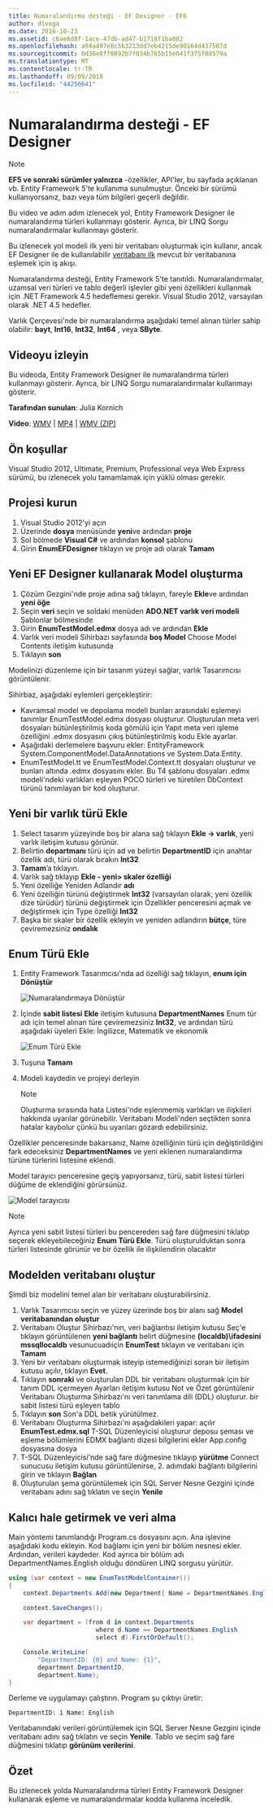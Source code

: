 ```yaml
---
title: Numaralandırma desteği - EF Designer - EF6
author: divega
ms.date: 2016-10-23
ms.assetid: c6ae6d8f-1ace-47db-ad47-b1718f1ba082
ms.openlocfilehash: a94a497e8c5b3213dd7eb4215de90164d437507d
ms.sourcegitcommit: 0d36e8ff0892b7f034b765b15e041f375f88579a
ms.translationtype: MT
ms.contentlocale: tr-TR
ms.lasthandoff: 09/09/2018
ms.locfileid: "44250641"
---
```

# <a name="enum-support---ef-designer"></a>Numaralandırma desteği - EF Designer
> [!NOTE]
> **EF5 ve sonraki sürümler yalnızca** -özellikler, API'ler, bu sayfada açıklanan vb. Entity Framework 5'te kullanıma sunulmuştur. Önceki bir sürümü kullanıyorsanız, bazı veya tüm bilgileri geçerli değildir.

Bu video ve adım adım izlenecek yol, Entity Framework Designer ile numaralandırma türleri kullanmayı gösterir. Ayrıca, bir LINQ Sorgu numaralandırmalar kullanmayı gösterir.

Bu izlenecek yol modeli ilk yeni bir veritabanı oluşturmak için kullanır, ancak EF Designer ile de kullanılabilir [veritabanı ilk](~/ef6/modeling/designer/workflows/database-first.md) mevcut bir veritabanına eşlemek için iş akışı.

Numaralandırma desteği, Entity Framework 5'te tanıtıldı. Numaralandırmalar, uzamsal veri türleri ve tablo değerli işlevler gibi yeni özellikleri kullanmak için .NET Framework 4.5 hedeflemesi gerekir. Visual Studio 2012, varsayılan olarak .NET 4.5 hedefler.

Varlık Çerçevesi'nde bir numaralandırma aşağıdaki temel alınan türler sahip olabilir: **bayt**, **Int16**, **Int32**, **Int64** , veya **SByte**.

## <a name="watch-the-video"></a>Videoyu izleyin
Bu videoda, Entity Framework Designer ile numaralandırma türleri kullanmayı gösterir. Ayrıca, bir LINQ Sorgu numaralandırmalar kullanmayı gösterir.

**Tarafından sunulan**: Julia Kornich

**Video**: [WMV](http://download.microsoft.com/download/0/7/A/07ADECC9-7893-415D-9F20-8B97D46A37EC/HDI-ITPro-MSDN-winvideo-enumwithdesiger.wmv) | [MP4](http://download.microsoft.com/download/0/7/A/07ADECC9-7893-415D-9F20-8B97D46A37EC/HDI-ITPro-MSDN-mp4video-enumwithdesiger.m4v) | [WMV (ZIP)](http://download.microsoft.com/download/0/7/A/07ADECC9-7893-415D-9F20-8B97D46A37EC/HDI-ITPro-MSDN-winvideo-enumwithdesiger.zip)

## <a name="pre-requisites"></a>Ön koşullar

Visual Studio 2012, Ultimate, Premium, Professional veya Web Express sürümü, bu izlenecek yolu tamamlamak için yüklü olması gerekir.

## <a name="set-up-the-project"></a>Projesi kurun

1.  Visual Studio 2012'yi açın
2.  Üzerinde **dosya** menüsünde **yeni**ve ardından **proje**
3.  Sol bölmede **Visual C\#** ve ardından **konsol** şablonu
4.  Girin **EnumEFDesigner** tıklayın ve proje adı olarak **Tamam**

## <a name="create-a-new-model-using-the-ef-designer"></a>Yeni EF Designer kullanarak Model oluşturma

1.  Çözüm Gezgini'nde proje adına sağ tıklayın, fareyle **Ekle**ve ardından **yeni öğe**
2.  Seçin **veri** seçin ve soldaki menüden **ADO.NET varlık veri modeli** Şablonlar bölmesinde
3.  Girin **EnumTestModel.edmx** dosya adı ve ardından **Ekle**
4.  Varlık veri modeli Sihirbazı sayfasında **boş Model** Choose Model Contents iletişim kutusunda
5.  Tıklayın **son**

Modelinizi düzenleme için bir tasarım yüzeyi sağlar, varlık Tasarımcısı görüntülenir.

Sihirbaz, aşağıdaki eylemleri gerçekleştirir:

-   Kavramsal model ve depolama modeli bunları arasındaki eşlemeyi tanımlar EnumTestModel.edmx dosyası oluşturur. Oluşturulan meta veri dosyaları bütünleştirilmiş koda gömülü için Yapıt meta veri işleme özelliğini .edmx dosyasını çıkış bütünleştirilmiş kodu Ekle ayarlar.
-   Aşağıdaki derlemelere başvuru ekler: EntityFramework System.ComponentModel.DataAnnotations ve System.Data.Entity.
-   EnumTestModel.tt ve EnumTestModel.Context.tt dosyaları oluşturur ve bunları altında .edmx dosyasını ekler. Bu T4 şablonu dosyaları .edmx modeli'ndeki varlıkları eşleyen POCO türleri ve türetilen DbContext türünü tanımlayan bir kod oluşturur.

## <a name="add-a-new-entity-type"></a>Yeni bir varlık türü Ekle

1.  Select tasarım yüzeyinde boş bir alana sağ tıklayın **Ekle -&gt; varlık**, yeni varlık iletişim kutusu görünür.
2.  Belirtin **departmanı** türü için ad ve belirtin **DepartmentID** için anahtar özellik adı, türü olarak bırakın **Int32**
3.  **Tamam**’a tıklayın.
4.  Varlık sağ tıklayıp **Ekle - yeni&gt; skaler özelliği**
5.  Yeni özelliğe Yeniden Adlandır **adı**
6.  Yeni özelliğin türünü değiştirmek **Int32** (varsayılan olarak, yeni özellik dize türüdür) türünü değiştirmek için Özellikler penceresini açmak ve değiştirmek için Type özelliği **Int32**
7.  Başka bir skaler bir özellik ekleyin ve yeniden adlandırın **bütçe**, türe çeviremezsiniz **ondalık**

## <a name="add-an-enum-type"></a>Enum Türü Ekle

1.  Entity Framework Tasarımcısı'nda ad özelliği sağ tıklayın, **enum için Dönüştür**

    ![Numaralandırmaya Dönüştür](~/ef6/media/converttoenum.png)

2.  İçinde **sabit listesi Ekle** iletişim kutusuna **DepartmentNames** Enum tür adı için temel alınan türe çeviremezsiniz **Int32**, ve ardından türü aşağıdaki üyeleri Ekle: İngilizce, Matematik ve ekonomik

    ![Enum Türü Ekle](~/ef6/media/addenumtype.png)

3.  Tuşuna **Tamam**
4.  Modeli kaydedin ve projeyi derleyin
    > [!NOTE]
    > Oluşturma sırasında hata Listesi'nde eşlenmemiş varlıkları ve ilişkileri hakkında uyarılar görünebilir. Veritabanı Modeli'nden seçtikten sonra hatalar kaybolur çünkü bu uyarıları gözardı edebilirsiniz.

Özellikler penceresinde bakarsanız, Name özelliğinin türü için değiştirildiğini fark edeceksiniz **DepartmentNames** ve yeni eklenen numaralandırma türüne türlerini listesine eklendi.

Model tarayıcı penceresine geçiş yapıyorsanız, türü, sabit listesi türleri düğüme de eklendiğini görürsünüz.

![Model tarayıcısı](~/ef6/media/modelbrowser.png)

>[!NOTE]
> Ayrıca yeni sabit listesi türleri bu pencereden sağ fare düğmesini tıklatıp seçerek ekleyebileceğiniz **Enum Türü Ekle**. Türü oluşturulduktan sonra türleri listesinde görünür ve bir özellik ile ilişkilendirin olacaktır

## <a name="generate-database-from-model"></a>Modelden veritabanı oluştur

Şimdi biz modelini temel alan bir veritabanı oluşturabilirsiniz.

1.  Varlık Tasarımcısı seçin ve yüzey üzerinde boş bir alanı sağ **Model veritabanından oluştur**
2.  Veritabanı Oluştur Sihirbazı'nın, veri bağlantısı iletişim kutusu Seç'e tıklayın görüntülenen **yeni bağlantı** belirt düğmesine **(localdb)\\ifadesini mssqllocaldb** vesunucuadıiçin **EnumTest** tıklayın ve veritabanı için **Tamam**
3.  Yeni bir veritabanı oluşturmak isteyip istemediğinizi soran bir iletişim kutusu açılır, tıklayın **Evet**.
4.  Tıklayın **sonraki** ve oluşturulan DDL bir veritabanı oluşturmak için bir tanım DDL içermeyen Ayarları iletişim kutusu Not ve Özet görüntülenir Veritabanı Oluşturma Sihirbazı'nı veri tanımlama dili (DDL) oluşturur. bir sabit listesi türü eşleyen tablo
5.  Tıklayın **son** Son'a DDL betik yürütülmez.
6.  Veritabanı Oluşturma Sihirbazı'nı aşağıdakileri yapar: açılır **EnumTest.edmx.sql** T-SQL Düzenleyicisi oluşturur deposu şeması ve eşleme bölümlerini EDMX bağlantı dizesi bilgilerini ekler App.config dosyasına dosya
7.  T-SQL Düzenleyicisi'nde sağ fare düğmesine tıklayıp **yürütme** Connect sunucusu iletişim kutusu görüntülenirse, 2. adımdaki bağlantı bilgilerini girin ve tıklayın **Bağlan**
8.  Oluşturulan şema görüntülemek için SQL Server Nesne Gezgini içinde veritabanı adını sağ tıklatın ve seçin **Yenile**

## <a name="persist-and-retrieve-data"></a>Kalıcı hale getirmek ve veri alma

Main yöntemi tanımlandığı Program.cs dosyasını açın. Ana işlevine aşağıdaki kodu ekleyin. Kod bağlamı için yeni bir bölüm nesnesi ekler. Ardından, verileri kaydeder. Kod ayrıca bir bölüm adı DepartmentNames.English olduğu döndüren LINQ sorgusu yürütür.

``` csharp
using (var context = new EnumTestModelContainer())
{
    context.Departments.Add(new Department{ Name = DepartmentNames.English });

    context.SaveChanges();

    var department = (from d in context.Departments
                        where d.Name == DepartmentNames.English
                        select d).FirstOrDefault();

    Console.WriteLine(
        "DepartmentID: {0} and Name: {1}",
        department.DepartmentID,  
        department.Name);
}
```

Derleme ve uygulamayı çalıştırın. Program şu çıktıyı üretir:

```
DepartmentID: 1 Name: English
```

Veritabanındaki verileri görüntülemek için SQL Server Nesne Gezgini içinde veritabanı adını sağ tıklatın ve seçin **Yenile**. Tablo ve seçim sağ fare düğmesini tıklatıp **görünüm verilerini**.

## <a name="summary"></a>Özet

Bu izlenecek yolda Numaralandırma türleri Entity Framework Designer kullanarak eşleme ve numaralandırmalar kodda kullanma inceledik. 
